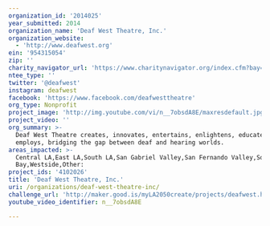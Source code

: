 ```yaml
---
organization_id: '2014025'
year_submitted: 2014
organization_name: 'Deaf West Theatre, Inc.'
organization_website:
  - 'http://www.deafwest.org'
ein: '954315054'
zip: ''
charity_navigator_url: 'https://www.charitynavigator.org/index.cfm?bay=search.profile&ein=954315054'
ntee_type: ''
twitter: '@deafwest'
instagram: deafwest
facebook: 'https://www.facebook.com/deafwesttheatre'
org_type: Nonprofit
project_image: 'http://img.youtube.com/vi/n__7obsdA8E/maxresdefault.jpg'
project_video: ''
org_summary: >-
  Deaf West Theatre creates, innovates, entertains, enlightens, educates,
  employs, bridging the gap between deaf and hearing worlds.
areas_impacted: >-
  Central LA,East LA,South LA,San Gabriel Valley,San Fernando Valley,South
  Bay,Westside,Other:
project_ids: '4102026'
title: 'Deaf West Theatre, Inc.'
uri: /organizations/deaf-west-theatre-inc/
challenge_url: 'http://maker.good.is/myLA2050create/projects/deafwest.html'
youtube_video_identifier: n__7obsdA8E

---
```


